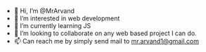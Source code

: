- 👋 Hi, I’m @MrArvand
- 👀 I’m interested in web development
- 🌱 I’m currently learning JS
- 💞️ I’m looking to collaborate on any web based project I can do.
- 📫 Can reach me by simply send mail to mr.arvand1@gmail.com

<!---
MrArvand/MrArvand is a ✨ special ✨ repository because its `README.md` (this file) appears on your GitHub profile.
You can click the Preview link to take a look at your changes.
--->
